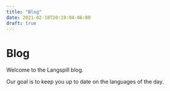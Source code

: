 ```yaml
---
title: "Blog"
date: 2021-02-18T20:19:04-06:00
draft: true
---
```


# Blog
Welcome to the Langspill blog.

Our goal is to keep you up to date on the languages of the day.

